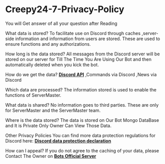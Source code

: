 # Creepy24-7-Privacy-Policy
You will Get answer of all your question after Reading 

                                 
What data is stored?
To facilitate use on Discord through caches
,server-side information and information from users are stored.
These are used to ensure functions and any authorizations.

How long is the data stored?
All messages from the Discord server will be stored on our server for Till The Time You Are Using Our Bot and then automatically deleted when you kick the bot.

How do we get the data?
[__Discord API__](https://discord.com/developers/docs/intro)
,Commands via Discord
,News via Discord

Which data are processed?
The information stored is used to
enable the functions of ServerMaster.

What data is shared?
No information goes to third parties.
These are only for ServerMaster and the ServerMaster team.

Where is the data stored?
The data is stored on Our Bot Mongo DataBase and It is Private Only Owner Can View Those Data.

Other Privacy Policies
You can find more data protection regulations for Discord here: [**__Discord data protection declaration__**](https://discord.com/privacy)

How can I appeal?
If you do not agree to the caching of your data,
please Contact The Owner on [**__Bots Official Server__**](https://discord.com/invite/D6SFg5XHYu)
